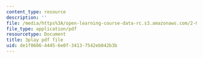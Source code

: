 ```yaml
---
content_type: resource
description: ''
file: /media/https%3A/open-learning-course-data-rc.s3.amazonaws.com/2-003sc-engineering-dynamics-fall-2011/de1f060644456e0f34137542eb042b3b_fK9AGvLf3yw.pdf
file_type: application/pdf
resourcetype: Document
title: 3play pdf file
uid: de1f0606-4445-6e0f-3413-7542eb042b3b
---
```

